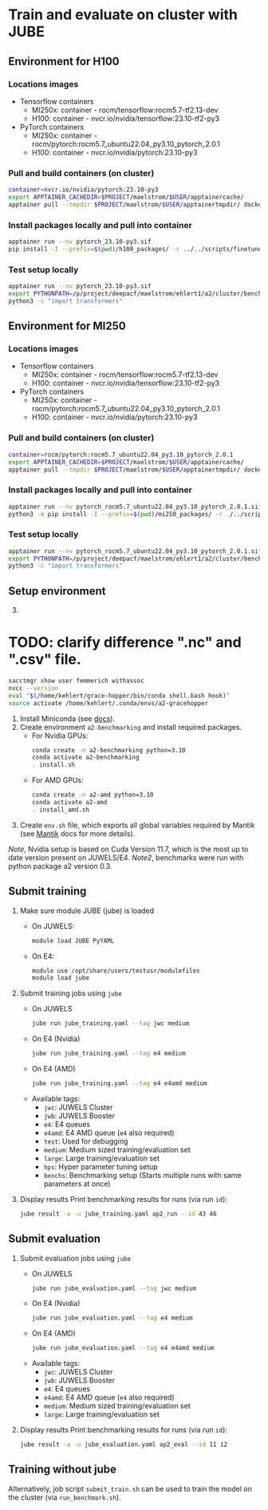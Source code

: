 # Train and evaluate on cluster with JUBE


## Environment for H100
### Locations images
- Tensorflow containers
    - MI250x: container - rocm/tensorflow:rocm5.7-tf2.13-dev
    - H100: container - nvcr.io/nvidia/tensorflow:23.10-tf2-py3
- PyTorch containers
    - MI250x: container - rocm/pytorch:rocm5.7_ubuntu22.04_py3.10_pytorch_2.0.1
    - H100: container - nvcr.io/nvidia/pytorch:23.10-py3
### Pull and build containers (on cluster)
```bash
container=nvcr.io/nvidia/pytorch:23.10-py3
export APPTAINER_CACHEDIR=$PROJECT/maelstrom/$USER/apptainercache/
apptainer pull --tmpdir $PROJECT/maelstrom/$USER/apptainertmpdir/ docker://${container}
```
### Install packages locally and pull into container
```bash
apptainer run --nv pytorch_23.10-py3.sif
pip install -I --prefix=$(pwd)/h100_packages/ -r ../../scripts/finetune_deberta/mlflow_projects/deberta_rain_classifier/requirements.txt
```
### Test setup locally 
```bash
apptainer run --nv pytorch_23.10-py3.sif
export PYTHONPATH=/p/project/deepacf/maelstrom/ehlert1/a2/cluster/benchmarks3.7/h100_packages/local/lib/python3.10/dist-packages:$PYTHONPATH
python3 -c "import transformers"
```

## Environment for MI250
### Locations images
- Tensorflow containers
    - MI250x: container - rocm/tensorflow:rocm5.7-tf2.13-dev
    - H100: container - nvcr.io/nvidia/tensorflow:23.10-tf2-py3
- PyTorch containers
    - MI250x: container - rocm/pytorch:rocm5.7_ubuntu22.04_py3.10_pytorch_2.0.1
    - H100: container - nvcr.io/nvidia/pytorch:23.10-py3
### Pull and build containers (on cluster)
```bash
container=rocm/pytorch:rocm5.7_ubuntu22.04_py3.10_pytorch_2.0.1
export APPTAINER_CACHEDIR=$PROJECT/maelstrom/$USER/apptainercache/
apptainer pull --tmpdir $PROJECT/maelstrom/$USER/apptainertmpdir/ docker://${container}
```
### Install packages locally and pull into container
```bash
apptainer run --nv pytorch_rocm5.7_ubuntu22.04_py3.10_pytorch_2.0.1.sif
python3 -m pip install -I --prefix=$(pwd)/mi250_packages/ -r../../scripts/finetune_deberta/mlflow_projects/deberta_rain_classifier/requirements_rocm.txt
```
### Test setup locally 
```bash
apptainer run --nv pytorch_rocm5.7_ubuntu22.04_py3.10_pytorch_2.0.1.sif
export PYTHONPATH=/p/project/deepacf/maelstrom/ehlert1/a2/cluster/benchmarks3.7/mi250_packages/local/lib/python3.10/dist-packages:$PYTHONPATH
python3 -c "import transformers"
```


## Setup environment
3. 
# TODO: clarify difference ".nc" and ".csv" file.
```bash
sacctmgr show user femmerich withassoc
nvcc --version
eval "$(/home/kehlert/grace-hopper/bin/conda shell.bash hook)"
source activate /home/kehlert/.conda/envs/a2-gracehopper
```

1. Install Miniconda (see [docs](https://docs.conda.io/projects/conda/en/latest/user-guide/install/linux.html)).
2. Create environment `a2-benchmarking` and install required packages.
    * For Nvidia GPUs:
        ```bash
        conda create -n a2-benchmarking python=3.10
        conda activate a2-benchmarking
        . install.sh
        ```
    * For AMD GPUs:
        ```bash
        conda create -n a2-amd python=3.10
        conda activate a2-amd
        . install_amd.sh
        ```
3. Create `env.sh` file, which exports all global variables required by Mantik (see [Mantik](https://cloud.mantik.ai/) docs for more details).

*Note*, Nvidia setup is based on Cuda Version 11.7, which is the most up to date version present on JUWELS/E4.
*Note2*, benchmarks were run with python package a2 version 0.3.

## Submit training
1. Make sure module JUBE (jube) is loaded

    * On JUWELS:
        ```bash
        module load JUBE PyYAML
        ```
    * On E4:
        ```bash
        module use /opt/share/users/testusr/modulefiles
        module load jube
        ```
2. Submit training jobs using `jube`
    * On JUWELS
        ```bash
        jube run jube_training.yaml --tag jwc medium
        ```
    * On E4 (Nvidia)
        ```bash
        jube run jube_training.yaml --tag e4 medium
        ```
    * On E4 (AMD)
        ```bash
        jube run jube_training.yaml --tag e4 e4amd medium
        ```
    * Available tags:
        * `jwc`: JUWELS Cluster
        * `jwb`: JUWELS Booster
        * `e4`: E4 queues
        * `e4amd`: E4 AMD queue (`e4` also required)
        * `test`: Used for debugging
        * `medium`: Medium sized training/evaluation set
        * `large`: Large training/evaluation set
        * `hps`: Hyper parameter tuning setup
        * `benchs`: Benchmarking setup (Starts multiple runs with same parameters at once)

3. Display results
    Print benchmarking results for runs (via run `id`):
    ```bash
    jube result -a -u jube_training.yaml ap2_run --id 43 46
    ```
## Submit evaluation
1. Submit evaluation jobs using `jube`
    * On JUWELS
        ```bash
        jube run jube_evaluation.yaml --tag jwc medium
        ```
    * On E4 (Nvidia)
        ```bash
        jube run jube_evaluation.yaml --tag e4 medium
        ```
    * On E4 (AMD)
        ```bash
        jube run jube_evaluation.yaml --tag e4 e4amd medium
        ```
    * Available tags:
        * `jwc`: JUWELS Cluster
        * `jwb`: JUWELS Booster
        * `e4`: E4 queues
        * `e4amd`: E4 AMD queue (`e4` also required)
        * `medium`: Medium sized training/evaluation set
        * `large`: Large training/evaluation set

2. Display results
    Print benchmarking results for runs (via run `id`):
    ```bash
    jube result -a -u jube_evaluation.yaml ap2_eval --id 11 12
    ```

## Training without jube
Alternatively, job script `submit_train.sh` can be used to train the model on the cluster (via `run_benchmark.sh`).